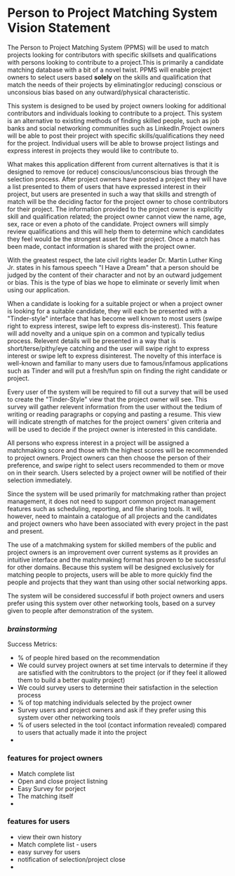 # Person to Project Matching System Vision Statement

The Person to Project Matching System (PPMS) will be used to match projects looking for contributors with specific skillsets and qualifications with persons looking to contribute to a project.This is primarily a candidate matching database with a bit of a novel twist. PPMS will enable project owners to select users based **solely** on the skills and qualification that match the needs of their projects by eliminating(or reducing) conscious or unconsious bias based on any outward/physical characteristic.

This system is designed to be used by project owners looking for additional contributors and individuals looking to contribute to a project. This system is an alternative to existing methods of finding skilled people, such as job banks and social networking communities such as LinkedIn.Project owners will be able to post their project with specific skills/qualifications they need for the project. Individual users will be able to browse project listings and express interest in projects they would like to contribute to.

What makes this application different from current alternatives is that it is designed to remove (or reduce) conscious/unconscious bias through the selection process. After project owners have posted a project they will have a list presented to them of users that have expressed interest in their project, but users are presented in such a way that skills and strength of match will be the deciding factor for the project owner to chose contributors for their project. The information provided to the project owner is explicitly skill and qualification related; the project owner cannot view the name, age, sex, race or even a photo of the candidate. Project owners will simply review qualifications and this will help them to determine which candidates they feel would be the strongest asset for their project. Once a match has been made, contact information is shared with the project owner.

With the greatest respect, the late civil rights leader Dr. Martin Luther King Jr. states in his famous speech "I Have a Dream" that a person should be judged by the content of their character and not by an outward judgement or bias. This is the type of bias we hope to eliminate or severly limit when using our application.

When a candidate is looking for a suitable project or when a project owner is looking for a suitable candidate, they will each be presented with a "Tinder-style" interface that has become well known to most users (swipe right to express interest, swipe left to express dis-insterest). This feature will add novelty and a unique spin on a common and typically tedius process. Relevent details will be presented in a way that is short/terse/pithy/eye catching and the user will swipe right to express interest or swipe left to express disinterest. The novelty of this interface is well-known and familiar to many users due to famous/infamous applications such as Tinder and will put a fresh/fun spin on finding the right candidate or project.

Every user of the system will be required to fill out a survey that will be used to create the "Tinder-Style" view that the project owner will see. This survey will gather relevent information from the user without the tedium of writing or reading paragraphs or copying and pasting a resume. This view will indicate strength of matches for the project owners' given criteria and will be used to decide if the project owner is interested in this candidate.

All persons who express interest in a project will be assigned a matchmaking score and those with the highest scores will be recommended to project owners. Project owners can then choose the person of their preference, and swipe right to select users recommended to them or move on in their search. Users selected by a project owner will be notified of their selection immediately.

Since the system will be used primarily for matchmaking rather than project management, it does not need to support common project management features such as scheduling, reporting, and file sharing tools. It will, however, need to maintain a catalogue of all projects and the candidates and project owners who have been associated with every project in the past and present.

The use of a matchmaking system for skilled members of the public and project owners is an improvement over current systems as it provides an intuitive interface and the matchmaking format has proven to be successful for other domains. Because this system will be designed exclusively for matching people to projects, users will be able to more quickly find the people and projects that they want than using other social networking apps.

The system will be considered successful if both project owners and users prefer using this system over other networking tools, based on a survey given to people after demonstration of the system.

### *brainstorming*
Success Metrics:
* % of people hired based on the recommendation
* We could survey project owners at set time intervals to determine if they are satisfied with the conitrubtors to the project (or if they feel it allowed them to build a better quality project)
* We could survey users to determine their satisfaction in the selection process
* % of top matching individuals selected by the project owner
* Survey users and project owners and ask if they prefer using this system over other networking tools
* % of users selected in the tool (contact information revealed) compared to users that actually made it into the project
* 

### features for project owners
* Match complete list
* Open and close project listning
* Easy Survey for porject
* The matching itself
* 

### features for users
* view their own history
* Match complete list - users
* easy survey for users
* notification of selection/project close
* 


